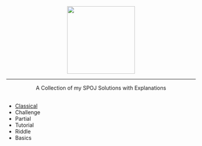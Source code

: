 <div align="center">
    <a href="https://www.spoj.com/users/wingkwong/">
        <img height=180 src="https://user-images.githubusercontent.com/35857179/82076590-a8791580-9710-11ea-8919-0e185878493f.png">
    </a>
    <hr>
    A Collection of my SPOJ Solutions with Explanations
</div>

<br/>

- [Classical](https://github.com/wingkwong/spoj/tree/master/classical)
- Challenge
- Partial
- Tutorial
- Riddle
- Basics